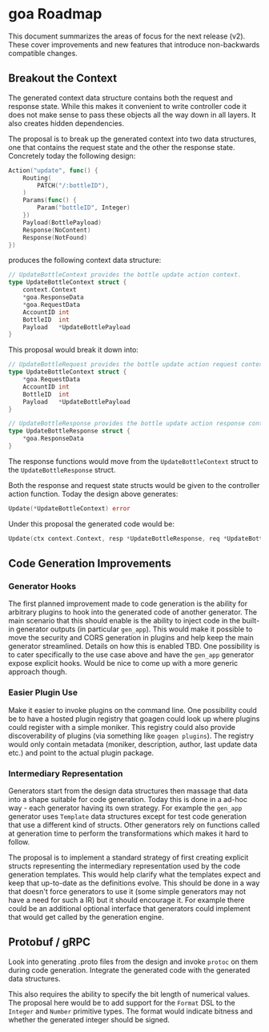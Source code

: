 # goa Roadmap

This document summarizes the areas of focus for the next release (v2). These cover improvements and
new features that introduce non-backwards compatible changes.

## Breakout the Context

The generated context data structure contains both the request and response state. While this makes
it convenient to write controller code it does not make sense to pass these objects all the way down
in all layers. It also creates hidden dependencies.

The proposal is to break up the generated context into two data structures, one that contains the
request state and the other the response state. Concretely today the following design:

```go
Action("update", func() {
	Routing(
		PATCH("/:bottleID"),
	)
	Params(func() {
		Param("bottleID", Integer)
	})
	Payload(BottlePayload)
	Response(NoContent)
	Response(NotFound)
})
```

produces the following context data structure:

```go
// UpdateBottleContext provides the bottle update action context.
type UpdateBottleContext struct {
	context.Context
	*goa.ResponseData
	*goa.RequestData
	AccountID int
	BottleID  int
	Payload   *UpdateBottlePayload
}
```

This proposal would break it down into:

```go
// UpdateBottleRequest provides the bottle update action request context.
type UpdateBottleContext struct {
	*goa.RequestData
	AccountID int
	BottleID  int
	Payload   *UpdateBottlePayload
}

// UpdateBottleResponse provides the bottle update action response context.
type UpdateBottleResponse struct {
	*goa.ResponseData
}
```

The response functions would move from the `UpdateBottleContext` struct to the
`UpdateBottleResponse` struct.

Both the response and request state structs would be given to the controller action function. Today
the design above generates:

```go
Update(*UpdateBottleContext) error
```

Under this proposal the generated code would be:

```go
Update(ctx context.Context, resp *UpdateBottleResponse, req *UpdateBottleRequest) error
```

## Code Generation Improvements

### Generator Hooks

The first planned improvement made to code generation is the ability for arbitrary plugins to hook
into the generated code of another generator. The main scenario that this should enable is the
ability to inject code in the built-in generator outputs (in particular `gen_app`). This would make
it possible to move the security and CORS generation in plugins and help keep the main generator
streamlined. Details on how this is enabled TBD. One possibility is to cater specifically to the use
case above and have the `gen_app` generator expose explicit hooks. Would be nice to come up with a
more generic approach though.

### Easier Plugin Use

Make it easier to invoke plugins on the command line. One possibility could be to have a hosted plugin
registry that goagen could look up where plugins could register with a simple moniker. This registry
could also provide discoverability of plugins (via something like `goagen plugins`). The registry
would only contain metadata (moniker, description, author, last update data etc.) and point to the
actual plugin package.

### Intermediary Representation

Generators start from the design data structures then massage that data into a shape suitable for
code generation. Today this is done in a ad-hoc way - each generator having its own strategy. For
example the `gen_app` generator uses `Template` data structures except for test code generation that
use a different kind of structs. Other generators rely on functions called at generation time to
perform the transformations which makes it hard to follow.

The proposal is to implement a standard strategy of first creating explicit structs representing the
intermediary representation used by the code generation templates. This would help clarify what the
templates expect and keep that up-to-date as the definitions evolve. This should be done in a way
that doesn't force generators to use it (some simple generators may not have a need for such a IR)
but it should encourage it. For example there could be an additional optional interface that
generators could implement that would get called by the generation engine.

## Protobuf / gRPC

Look into generating .proto files from the design and invoke `protoc` on them during code
generation. Integrate the generated code with the generated data structures.

This also requires the ability to specify the bit length of numerical values. The proposal here
would be to add support for the `Format` DSL to the `Integer` and `Number` primitive types. The
format would indicate bitness and whether the generated integer should be signed.
